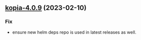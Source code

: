 

## [kopia-4.0.9](https://github.com/truecharts/charts/compare/kopia-4.0.8...kopia-4.0.9) (2023-02-10)

### Fix

- ensure new helm deps repo is used in latest releases as well.
  
  